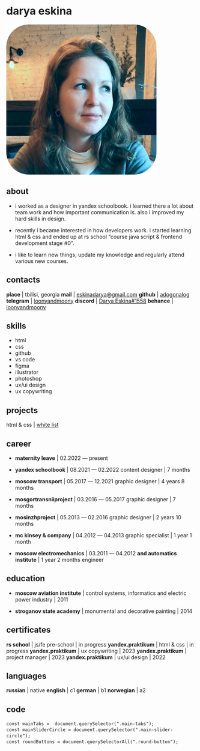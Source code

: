 # darya eskina
![avatar](https://github.com/adogonalog/rsschool-cv/blob/gh-pages/avatar.png?raw=true)


## about
- i worked as a designer in yandex schoolbook. i learned there a lot about team work and how important communication is. also i improved my hard skills in design. 

- recently i became interested in how developers work. i started learning html & css and ended up at rs school “course java script & frontend development stage #0”.

- i like to learn new things, update my knowledge and regularly attend various new courses.


## contacts
**place**     |  tbilisi, georgia
**mail**      |  eskinadarya@gmail.com
**github**    |  [adogonalog](https://github.com/adogonalog/)
**telegram**  |  [loonyandmoony](https://t.me/loonyandmoony)
**discord**   |  [Darya Eskina#1558](https://discordapp.com/users/1120424814289621073)
**behance**   |  [loonyandmoony](https://www.behance.net/loonyandmoony)


## skills 
- html 
- css
- github
- vs code
- figma
- illustrator
- photoshop
- ux/ui design
- ux copywriting


## projects
html & css  |  [white list](https://github.com/adogonalog/s-chistogo-lista)


## career
- **maternity leave**                 |  02.2022 — present

- **yandex schoolbook**               |  08.2021 — 02.2022
  content designer                    |  7 months
  
- **moscow transport**                |  05.2017 — 12.2021
  graphic designer                    |  4 years 8 months
  
- **mosgortransniiproject**           |  03.2016 — 05.2017
  graphic designer                    |  7 months
  
- **mosinzhproject**                  |  05.2013 — 02.2016
  graphic designer                    |  2 years 10 months
  
- **mc kinsey & company**             |  04.2012 — 04.2013
  graphic specialist                  |  1 year 1 month
  
- **moscow electromechanics**         |  03.2011 — 04.2012
  **and automatics institute**        |  1 year 2 months
  engineer                            


## education
- **moscow aviation institute** | control systems, informatics and electric power industry  | 2011

- **stroganov state academy**  |  monumental and decorative painting  |  2014


## certificates 
**rs school**         |  js/fe pre-school  |  in progress
**yandex.praktikum**  |  html & css        |  in progress
**yandex.praktikum**  |  ux copywriting    |  2023
**yandex.praktikum**  |  project manager   |  2023
**yandex.praktikum**  |  ux/ui design      |  2022


## languages
**russian**   |  native
**english**   |  c1
**german**    |  b1
**norwegian** |  a2


## code
```
const mainTabs =  document.querySelector(".main-tabs");
const mainSliderCircle = document.querySelector(".main-slider-circle");
const roundButtons = document.querySelectorAll(".round-button");
```
